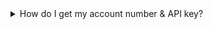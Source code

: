 <details><summary>How do I get my account number & API key?</summary>
<p>
Go to <a href="https://octopus.energy" target="_blank">octopus.energy</a> and sign in, then follow these steps after clicking the menu button on the home page.
</p>
<img src="../../01-menu.png" alt="clicking the menu navigation in the top left, then navigating to my account"></img>

<img src="../../02-acc-no.png" alt="image showing that you should copy the account number from the field under your name, and then selecting personal details under it to get to next step "></img>

<img src="../../03-apikey01.png" alt="after clicking personal details, you should scroll down to developer settings and then click API access"></img>

<img src="../../04-apikey02.png" alt="then copy the API key that is in the field, this should read like some nonsense characters"></img>

<p style="font-weight: bold;">A best practice is to place these in a <code>.env</code> file, and bring them in with <code>python-dotenv</code>, be sure to put <code>.env</code> in a <code>.gitignore</code> file.</p>

</details>